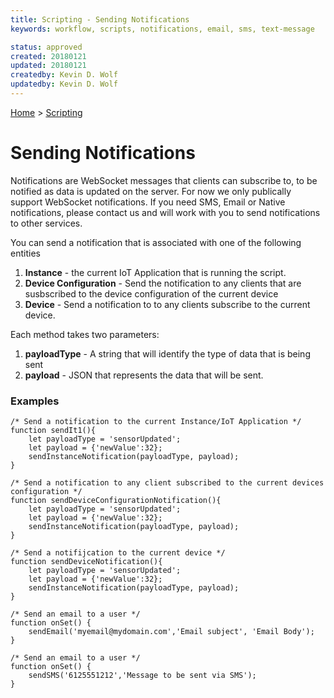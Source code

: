```yaml
---
title: Scripting - Sending Notifications
keywords: workflow, scripts, notifications, email, sms, text-message

status: approved
created: 20180121
updated: 20180121
createdby: Kevin D. Wolf
updatedby: Kevin D. Wolf
---
```

[Home](../Index.md) > [Scripting](Index.md)

# Sending Notifications

Notifications are WebSocket messages that clients can subscribe to, to be  notified as data is updated on the server.  For now we 
only publically support WebSocket notifications.  If you need SMS, Email or Native notifications, please contact us and will work with 
you to send notifications to other services.

You can send a notification that is associated with one of the following entities
1. **Instance** - the current IoT Application that is running the script.
2. **Device Configuration** - Send the notification to any clients that are susbscribed to the device configuration of the current device
3. **Device** - Send a notification to to any clients subscribe to the current device.

Each method takes two parameters:
1. **payloadType** - A string that will identify the type of data that is being sent
2. **payload** - JSON that represents the data that will be sent.


### Examples
```
/* Send a notification to the current Instance/IoT Application */
function sendIt1(){
    let payloadType = 'sensorUpdated';
    let payload = {'newValue':32};
    sendInstanceNotification(payloadType, payload);
}

/* Send a notification to any client subscribed to the current devices configuration */
function sendDeviceConfigurationNotification(){
    let payloadType = 'sensorUpdated';
    let payload = {'newValue':32};
    sendInstanceNotification(payloadType, payload);
}

/* Send a notifijcation to the current device */
function sendDeviceNotification(){
    let payloadType = 'sensorUpdated';
    let payload = {'newValue':32};
    sendInstanceNotification(payloadType, payload);
}

/* Send an email to a user */
function onSet() {
    sendEmail('myemail@mydomain.com','Email subject', 'Email Body');
}

/* Send an email to a user */
function onSet() {
    sendSMS('6125551212','Message to be sent via SMS');
}

```